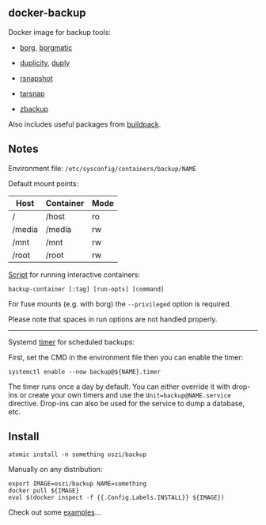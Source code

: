 ## docker-backup

Docker image for backup tools:

 * [borg](https://borgbackup.readthedocs.io), [borgmatic](https://github.com/witten/borgmatic)

 * [duplicity](http://duplicity.nongnu.org), [duply](http://duply.net)

 * [rsnapshot](http://rsnapshot.org)

 * [tarsnap](https://www.tarsnap.com)

 * [zbackup](http://zbackup.org)

Also includes useful packages from [buildpack](/buildpack).

## Notes

Environment file: `/etc/sysconfig/containers/backup/NAME`

Default mount points:

| Host   | Container | Mode |
|--------|-----------|------|
| /      | /host     | ro   |
| /media | /media    | rw   |
| /mnt   | /mnt      | rw   |
| /root  | /root     | rw   |

[Script](artifacts/sbin/backup-container) for running interactive containers:

```
backup-container [:tag] [run-opts] [command]
```

For fuse mounts (e.g. with borg) the `--privileged` option is required.

Please note that spaces in run options are not handled properly.

---

Systemd [timer](artifacts/backup@.timer) for scheduled backups:

First, set the CMD in the environment file then you can enable the timer:

```
systemctl enable --now backup@${NAME}.timer
```

The timer runs once a day by default. You can either override it with drop-ins
or create your own timers and use the `Unit=backup@NAME.service` directive.
Drop-ins can also be used for the service to dump a database, etc.

## Install

```
atomic install -n something oszi/backup
```

Manually on any distribution:

```
export IMAGE=oszi/backup NAME=something
docker pull ${IMAGE}
eval $(docker inspect -f {{.Config.Labels.INSTALL}} ${IMAGE})
```

Check out some [examples](examples)...
